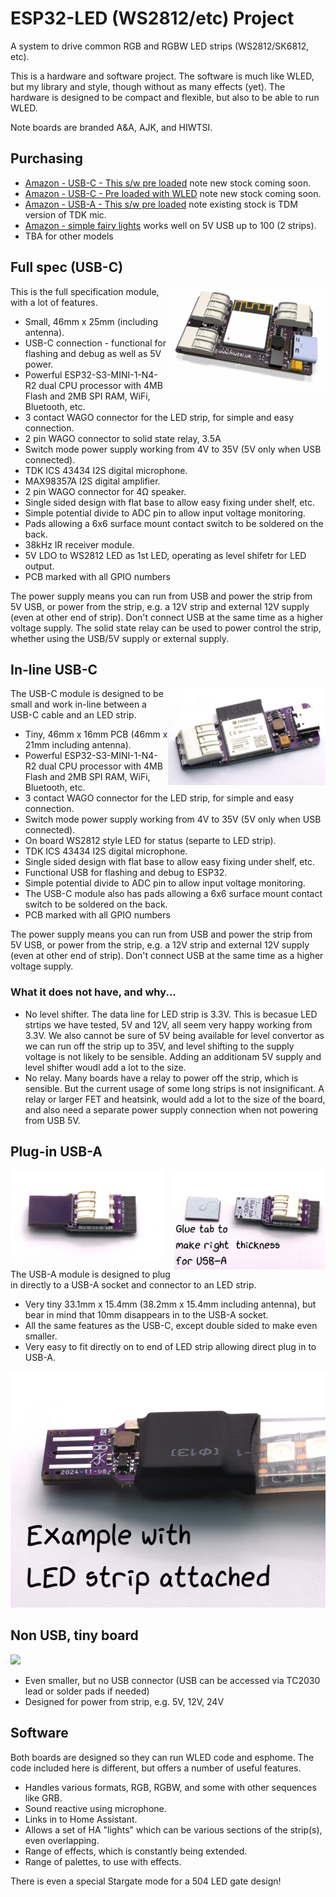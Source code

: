 # ESP32-LED (WS2812/etc) Project

A system to drive common RGB and RGBW LED strips (WS2812/SK6812, etc).

This is a hardware and software project. The software is much like WLED, but my library and style, though without as many effects (yet). The hardware is designed to be compact and flexible, but also to be able to run WLED.

Note boards are branded A&A, AJK, and HIWTSI.

## Purchasing

* [Amazon - USB-C - This s/w pre loaded](https://www.amazon.co.uk/dp/B0C1W1XJS8) note new stock coming soon.
* [Amazon - USB-C - Pre loaded with WLED](https://www.amazon.co.uk/dp/B0CG3S8JX3) note new stock coming soon.
* [Amazon - USB-A - This s/w pre loaded](https://www.amazon.co.uk/dp/B0DGD5XPLT) note existing stock is TDM version of TDK mic.
* [Amazon - simple fairy lights](https://www.amazon.co.uk/dp/B0D1CQCLBX) works well on 5V USB up to 100 (2 strips).
* TBA for other models

## Full spec (USB-C)

<img src=Manuals/LEDR-Top.png align=right width=50%>

This is the full specification module, with a lot of features.

* Small, 46mm x 25mm (including antenna).
* USB-C connection - functional for flashing and debug as well as 5V power.
* Powerful ESP32-S3-MINI-1-N4-R2 dual CPU processor with 4MB Flash and 2MB SPI RAM, WiFi, Bluetooth, etc.
* 3 contact WAGO connector for the LED strip, for simple and easy connection.
* 2 pin WAGO connector to solid state relay, 3.5A
* Switch mode power supply working from 4V to 35V (5V only when USB connected).
* TDK ICS 43434 I2S digital microphone.
* MAX98357A I2S digital amplifier.
* 2 pin WAGO connector for 4Ω speaker.
* Single sided design with flat base to allow easy fixing under shelf, etc.
* Simple potential divide to ADC pin to allow input voltage monitoring.
* Pads allowing a 6x6 surface mount contact switch to be soldered on the back.
* 38kHz IR receiver module.
* 5V LDO to WS2812 LED as 1st LED, operating as level shifetr for LED output.
* PCB marked with all GPIO numbers

The power supply means you can run from USB and power the strip from 5V USB, or power from the strip, e.g. a 12V strip and external 12V supply (even at other end of strip). Don't connect USB at the same time as a higher voltage supply. The solid state relay can be used to power control the strip, whether using the USB/5V supply or external supply.

## In-line USB-C

<img src=Manuals/USB-C-Top.jpg align=right width=50%>

The USB-C module is designed to be small and work in-line between a USB-C cable and an LED strip.

* Tiny, 46mm x 16mm PCB (46mm x 21mm including antenna).
* Powerful ESP32-S3-MINI-1-N4-R2 dual CPU processor with 4MB Flash and 2MB SPI RAM, WiFi, Bluetooth, etc.
* 3 contact WAGO connector for the LED strip, for simple and easy connection.
* Switch mode power supply working from 4V to 35V (5V only when USB connected).
* On board WS2812 style LED for status (separte to LED strip).
* TDK ICS 43434 I2S digital microphone.
* Single sided design with flat base to allow easy fixing under shelf, etc.
* Functional USB for flashing and debug to ESP32.
* Simple potential divide to ADC pin to allow input voltage monitoring.
* The USB-C module also has pads allowing a 6x6 surface mount contact switch to be soldered on the back.
* PCB marked with all GPIO numbers

The power supply means you can run from USB and power the strip from 5V USB, or power from the strip, e.g. a 12V strip and external 12V supply (even at other end of strip). Don't connect USB at the same time as a higher voltage supply.

### What it does not have, and why...

* No level shifter. The data line for LED strip is 3.3V. This is becasue LED strtips we have tested, 5V and 12V, all seem very happy working from 3.3V. We also cannot be sure of 5V being available for level convertor as we can run off the strip up to 35V, and level shifting to the supply voltage is not likely to be sensible. Adding an additionam 5V supply and level shifter woudl add a lot to the size.
* No relay. Many boards have a relay to power off the strip, which is sensible. But the current usage of some long strips is not insignificant. A relay or larger FET and heatsink, would add a lot to the size of the board, and also need a separate power supply connection when not powering from USB 5V.

## Plug-in USB-A

<img src=Manuals/USB-A-Top.jpg align=right width=48%>
<img src=Manuals/USB-A-Bottom.jpg width=48%>

The USB-A module is designed to plug in directly to a USB-A socket and connector to an LED strip.

* Very tiny 33.1mm x 15.4mm (38.2mm x 15.4mm including antenna), but bear in mind that 10mm disappears in to the USB-A socket.
* All the same features as the USB-C, except double sided to make even smaller.
* Very easy to fit directly on to end of LED strip allowing direct plug in to USB-A.

<img src=Manuals/USB-A-Attached.jpg>

## Non USB, tiny board

<img src=https://github.com/user-attachments/assets/2eb207d0-c523-490b-9d63-5dc1c4035d60 width=48%>

* Even smaller, but no USB connector (USB can be accessed via TC2030 lead or solder pads if needed)
* Designed for power from strip, e.g. 5V, 12V, 24V

## Software

Both boards are designed so they can run WLED code and esphome. The code included here is different, but offers a number of useful features.

* Handles various formats, RGB, RGBW, and some with other sequences like GRB.
* Sound reactive using microphone.
* Links in to Home Assistant.
* Allows a set of HA "lights" which can be various sections of the strip(s), even overlapping.
* Range of effects, which is constantly being extended.
* Range of palettes, to use with effects.

There is even a special Stargate mode for a 504 LED gate design!
